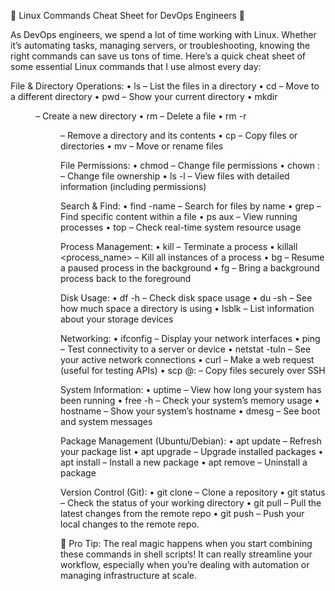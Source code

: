 🚀 Linux Commands Cheat Sheet for DevOps Engineers 🚀

As DevOps engineers, we spend a lot of time working with Linux. Whether it’s automating tasks, managing servers, or troubleshooting, knowing the right commands can save us tons of time. Here’s a quick cheat sheet of some essential Linux commands that I use almost every day:

File & Directory Operations:
 • ls – List the files in a directory
 • cd <directory> – Move to a different directory
 • pwd – Show your current directory
 • mkdir <dir> – Create a new directory
 • rm <file> – Delete a file
 • rm -r <dir> – Remove a directory and its contents
 • cp <source> <destination> – Copy files or directories
 • mv <source> <destination> – Move or rename files

File Permissions:
 • chmod <permissions> <file> – Change file permissions
 • chown <user>:<group> <file> – Change file ownership
 • ls -l – View files with detailed information (including permissions)

Search & Find:
 • find <path> -name <filename> – Search for files by name
 • grep <pattern> <file> – Find specific content within a file
 • ps aux – View running processes
 • top – Check real-time system resource usage

Process Management:
 • kill <PID> – Terminate a process
 • killall <process_name> – Kill all instances of a process
 • bg – Resume a paused process in the background
 • fg – Bring a background process back to the foreground

Disk Usage:
 • df -h – Check disk space usage
 • du -sh <directory> – See how much space a directory is using
 • lsblk – List information about your storage devices

Networking:
 • ifconfig – Display your network interfaces
 • ping <hostname> – Test connectivity to a server or device
 • netstat -tuln – See your active network connections
 • curl <url> – Make a web request (useful for testing APIs)
 • scp <file> <user>@<host>:<destination> – Copy files securely over SSH

System Information:
 • uptime – View how long your system has been running
 • free -h – Check your system’s memory usage
 • hostname – Show your system’s hostname
 • dmesg – See boot and system messages

Package Management (Ubuntu/Debian):
 • apt update – Refresh your package list
 • apt upgrade – Upgrade installed packages
 • apt install <package> – Install a new package
 • apt remove <package> – Uninstall a package

Version Control (Git):
 • git clone <repo> – Clone a repository
 • git status – Check the status of your working directory
 • git pull – Pull the latest changes from the remote repo
 • git push – Push your local changes to the remote repo.

🔧 Pro Tip: The real magic happens when you start combining these commands in shell scripts! It can really streamline your workflow, especially when you’re dealing with automation or managing infrastructure at scale.
